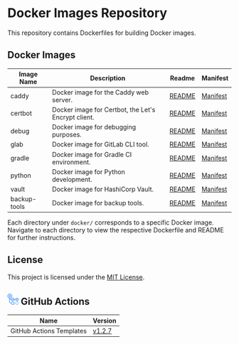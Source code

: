 # Docker Images Repository

This repository contains Dockerfiles for building Docker images.

## Docker Images

| Image Name    | Description                                         | Readme                                  | Manifest                                   |
|---------------|-----------------------------------------------------|-----------------------------------------|--------------------------------------------|
| caddy         | Docker image for the Caddy web server.              | [README](docker/caddy/README.md)        | [Manifest](docker/caddy/Dockerfile)        |
| certbot       | Docker image for Certbot, the Let's Encrypt client. | [README](docker/certbot/README.md)      | [Manifest](docker/certbot/Dockerfile)      |
| debug         | Docker image for debugging purposes.                | [README](docker/debug/README.md)        | [Manifest](docker/debug/Dockerfile)        |
| glab          | Docker image for GitLab CLI tool.                   | [README](docker/glab/README.md)         | [Manifest](docker/glab/Dockerfile)         |
| gradle        | Docker image for Gradle CI environment.             | [README](docker/gradle/README.md)       | [Manifest](docker/gradle/Dockerfile)       |
| python        | Docker image for Python development.                | [README](docker/python/README.md)       | [Manifest](docker/python/Dockerfile)       |
| vault         | Docker image for HashiCorp Vault.                   | [README](docker/vault/README.md)        | [Manifest](docker/vault/Dockerfile)        |
| backup-tools  | Docker image for backup tools.                      | [README](docker/backup-tools/README.md) | [Manifest](docker/backup-tools/Dockerfile) |

Each directory under `docker/` corresponds to a specific Docker image. Navigate to each directory to view the respective Dockerfile and README for further instructions.

## License

This project is licensed under the [MIT License](LICENSE).

## <img src="https://github.com/obervinov/_templates/blob/v1.0.5/icons/github-actions.png" width="25" title="github-actions"> GitHub Actions
| Name  | Version |
| ------------------------ | ----------- |
| GitHub Actions Templates | [v1.2.7](https://github.com/obervinov/_templates/tree/v1.2.7) |